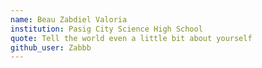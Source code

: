 ```yaml
---
name: Beau Zabdiel Valoria
institution: Pasig City Science High School
quote: Tell the world even a little bit about yourself
github_user: Zabbb
---
```

